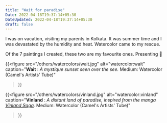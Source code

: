 ```yaml
---
title: "Wait for paradise"
Date: 2022-04-18T19:37:14+05:30
DateUpdated: 2022-04-18T19:37:14+05:30
draft: false
---
```

I was on vacation, visiting my parents in Kolkata. It was summer time and I was devastated by the humidity and heat. Watercolor came to my rescue.

Of the 7 paintings I created, these two are my favourite ones. Presenting :information_desk_person:

{{<figure
src="/others/watercolors/wait.jpg"
alt="watercolor:wait"
caption="__Wait__ : _A mystique sunset seen over the see._ Medium: Watercolor (Camel's Artists' Tube)"
>}}

{{<figure
src="/others/watercolors/vinland.jpg"
alt="watercolor:vinland"
caption="__Vinland__ : _A distant land of paradise, inspired from the manga [Vinland Saga](https://en.wikipedia.org/wiki/Vinland_Saga_(manga))._ Medium: Watercolor (Camel's Artists' Tube)"
>}}
